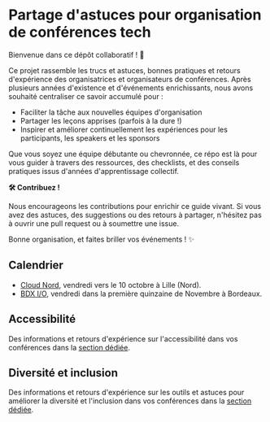 # Partage d'astuces pour organisation de conférences tech

Bienvenue dans ce dépôt collaboratif ! 🎉

Ce projet rassemble les trucs et astuces, bonnes pratiques et retours d'expérience des organisatrices et organisateurs de conférences. Après plusieurs années d'existence et d'événements enrichissants, nous avons souhaité centraliser ce savoir accumulé pour :

- Faciliter la tâche aux nouvelles équipes d'organisation
- Partager les leçons apprises (parfois à la dure !)
- Inspirer et améliorer continuellement les expériences pour les participants, les speakers et les sponsors

Que vous soyez une équipe débutante ou chevronnée, ce répo est là pour vous guider à travers des ressources, des checklists, et des conseils pratiques issus d'années d'apprentissage collectif.

**🛠 Contribuez !**

Nous encourageons les contributions pour enrichir ce guide vivant. Si vous avez des astuces, des suggestions ou des retours à partager, n'hésitez pas à ouvrir une pull request ou à soumettre une issue.

Bonne organisation, et faites briller vos événements ! ✨

## Calendrier

- [Cloud Nord](https://www.cloudnord.fr/), vendredi vers le 10 octobre à Lille (Nord).
- [BDX I/O](https://bdxio.fr/), vendredi dans la première quinzaine de Novembre à Bordeaux.

## Accessibilité

Des informations et retours d'expérience sur l'accessibilité dans vos conférences dans la [section dédiée](https://github.com/LanCaphe/sharingOrganizationTechConference/blob/a11y.md).

## Diversité et inclusion

Des informations et retours d'expérience sur les outils et astuces pour améliorer la diversité et l'inclusion dans vos conférences dans la [section dédiée](https://github.com/LanCaphe/sharingOrganizationTechConference/blob/diversité.md).
